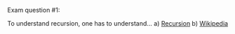 Exam question #1:

To understand recursion, one has to understand...
a) [Recursion](recursion.md)
b) [Wikipedia](https://en.wikipedia.org/wiki/Recursion)